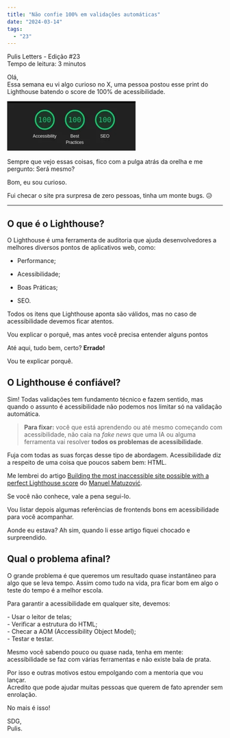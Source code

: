 ```yaml
---
title: "Não confie 100% em validações automáticas"
date: "2024-03-14"
tags: 
  - "23"
---
```


Pulis Letters - Edição #23  
Tempo de leitura: 3 minutos

Olá,  
Essa semana eu vi algo curioso no X, uma pessoa postou esse print do Lighthouse batendo o score de 100% de acessibilidade.

![Score do Lighthouse com todas as validações em 100%](images/lighthouse-300x115.webp)

Sempre que vejo essas coisas, fico com a pulga atrás da orelha e me pergunto: Será mesmo?

Bom, eu sou curioso.

Fui checar o site pra surpresa de zero pessoas, tinha um monte bugs. 😥

* * *

## O que é o Lighthouse?

O Lighthouse é uma ferramenta de auditoria que ajuda desenvolvedores a melhores diversos pontos de aplicativos web, como:

- Performance;

- Acessibilidade;

- Boas Práticas;

- SEO.

Todos os itens que Lighthouse aponta são válidos, mas no caso de acessibilidade devemos ficar atentos.

Vou explicar o porquê, mas antes você precisa entender alguns pontos

Até aqui, tudo bem, certo? **Errado!**

Vou te explicar porquê.

## O Lighthouse é confiável?

Sim! Todas validações tem fundamento técnico e fazem sentido, mas quando o assunto é acessibilidade não podemos nos limitar só na validação automática.

> **Para fixar:** você que está aprendendo ou até mesmo começando com acessibilidade, não caia na _fake news_ que uma IA ou alguma ferramenta vai resolver **todos os problemas de acessibilidade**.

Fuja com todas as suas forças desse tipo de abordagem. Acessibilidade diz a respeito de uma coisa que poucos sabem bem: HTML.

Me lembrei do artigo [Building the most inaccessible site possible with a perfect Lighthouse score](https://www.matuzo.at/blog/building-the-most-inaccessible-site-possible-with-a-perfect-lighthouse-score/) do [Manuel Matuzović](https://www.matuzo.at/about-me).

Se você não conhece, vale a pena segui-lo.

Vou listar depois algumas referências de frontends bons em acessibilidade para você acompanhar.

Aonde eu estava? Ah sim, quando li esse artigo fiquei chocado e surpreendido.

## Qual o problema afinal?

O grande problema é que queremos um resultado quase instantâneo para algo que se leva tempo. Assim como tudo na vida, pra ficar bom em algo o teste do tempo é a melhor escola.

Para garantir a acessibilidade em qualquer site, devemos:

\- Usar o leitor de telas;  
\- Verificar a estrutura do HTML;  
\- Checar a AOM (Accessibility Object Model);  
\- Testar e testar.

Mesmo você sabendo pouco ou quase nada, tenha em mente: acessibilidade se faz com várias ferramentas e não existe bala de prata.

Por isso e outras motivos estou empolgando com a mentoria que vou lançar.  
Acredito que pode ajudar muitas pessoas que querem de fato aprender sem enrolação.

No mais é isso!

SDG,  
Pulis.
